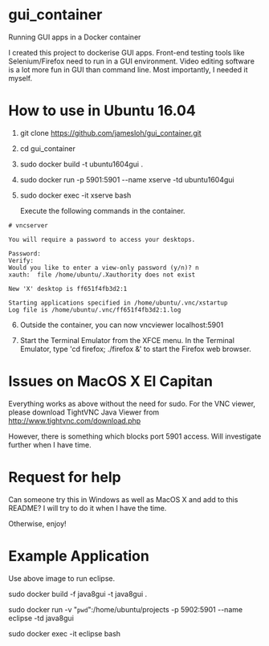 # gui_container
Running GUI apps in a Docker container

I created this project to dockerise GUI apps. 
Front-end testing tools like Selenium/Firefox need to run in a GUI environment.
Video editing software is a lot more fun in GUI than command line.
Most importantly, I needed it myself.

# How to use in Ubuntu 16.04

1. git clone https://github.com/jamesloh/gui_container.git
2. cd gui_container
3. sudo docker build -t ubuntu1604gui .
4. sudo docker run -p 5901:5901 --name xserve -td ubuntu1604gui
5. sudo docker exec -it xserve bash

   Execute the following commands in the container.

``` 
# vncserver

You will require a password to access your desktops.

Password: 
Verify:   
Would you like to enter a view-only password (y/n)? n
xauth:  file /home/ubuntu/.Xauthority does not exist

New 'X' desktop is ff651f4fb3d2:1

Starting applications specified in /home/ubuntu/.vnc/xstartup
Log file is /home/ubuntu/.vnc/ff651f4fb3d2:1.log

```
6. Outside the container, you can now vncviewer localhost:5901

7. Start the Terminal Emulator from the XFCE menu. In the Terminal Emulator, type 'cd firefox; ./firefox &' to start the Firefox web browser.

# Issues on MacOS X El Capitan

Everything works as above without the need for sudo.
For the VNC viewer, please download TightVNC Java Viewer from http://www.tightvnc.com/download.php

However, there is something which blocks port 5901 access. Will investigate further when I have time.

# Request for help

Can someone try this in Windows as well as MacOS X and add to this README? 
I will try to do it when I have the time.

Otherwise, enjoy!

# Example Application

Use above image to run eclipse.

sudo docker build -f java8gui -t java8gui .

sudo docker run -v "`pwd`":/home/ubuntu/projects -p 5902:5901 --name eclipse -td java8gui

sudo docker exec -it eclipse bash
